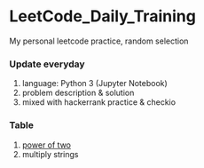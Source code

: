 # LeetCode_Daily_Training
My personal leetcode practice, random selection
### Update everyday
1) language: Python 3 (Jupyter Notebook)
2) problem description & solution 
3) mixed with hackerrank practice & checkio
### Table
1) [power of two](https://github.com/xlyue92/LeetCode_Daily_Training/blob/master/%20power%20of%20two.ipynb)
2) multiply strings
